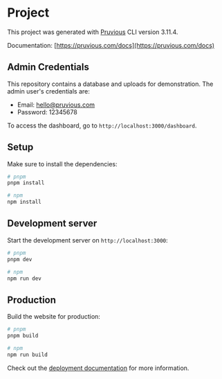 # Project

This project was generated with [Pruvious](https://pruvious.com) CLI version 3.11.4.

Documentation: [https://pruvious.com/docs](https://pruvious.com/docs)

## Admin Credentials

This repository contains a database and uploads for demonstration. The admin user's credentials are:

-  Email: hello@pruvious.com
-  Password: 12345678

To access the dashboard, go to `http://localhost:3000/dashboard`.

## Setup

Make sure to install the dependencies:

```bash
# pnpm
pnpm install

# npm
npm install
```

## Development server

Start the development server on `http://localhost:3000`:

```bash
# pnpm
pnpm dev

# npm
npm run dev
```

## Production

Build the website for production:

```bash
# pnpm
pnpm build

# npm
npm run build
```

Check out the [deployment documentation](https://pruvious.com/docs/deployment) for more information.
